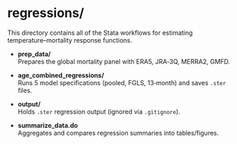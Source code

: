 # regressions/

This directory contains all of the Stata workflows for estimating
temperature–mortality response functions.

- **prep_data/**  
  Prepares the global mortality panel with ERA5, JRA‑3Q, MERRA2, GMFD.

- **age_combined_regressions/**  
  Runs 5 model specifications (pooled, FGLS, 13‑month) and saves `.ster` files.

- **output/**  
  Holds `.ster` regression output (ignored via `.gitignore`).

- **summarize_data.do**  
  Aggregates and compares regression summaries into tables/figures.

